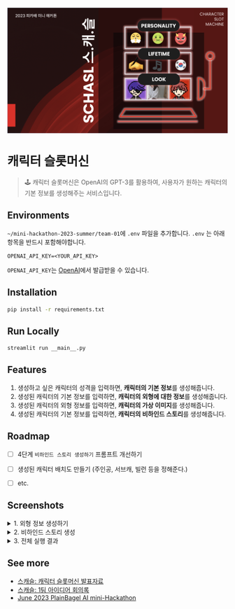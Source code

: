 ![Plain Bagel Mini Hackathon Team01](./assets/plain-bagel-mini-hackathon-team-01.png)
# 캐릭터 슬롯머신

> 🕹️ 캐릭터 슬롯머신은 OpenAI의 GPT-3를 활용하여, 사용자가 원하는 캐릭터의 기본 정보를 생성해주는 서비스입니다.

## Environments

`~/mini-hackathon-2023-summer/team-01`에 `.env` 파일을 추가합니다.
`.env` 는 아래 항목을 반드시 포함해야합니다.

```dotenv
OPENAI_API_KEY=<YOUR_API_KEY>
```

`OPENAI_API_KEY`는 [OpenAI](https://platform.openai.com/account/api-keys)에서 발급받을 수 있습니다.

## Installation

```bash
pip install -r requirements.txt
```

## Run Locally

```bash
streamlit run __main__.py
```

## Features

1. 생성하고 싶은 캐릭터의 성격을 입력하면, **캐릭터의 기본 정보**를 생성해줍니다.
2. 생성된 캐릭터의 기본 정보를 입력하면, **캐릭터의 외형에 대한 정보**를 생성해줍니다.
3. 생성된 캐릭터의 외형 정보를 입력하면, **캐릭터의 가상 이미지**를 생성해줍니다.
4. 생성된 캐릭터의 기본 정보를 입력하면, **캐릭터의 비하인드 스토리**를 생성해줍니다.


## Roadmap

- [ ] 4단계 `비하인드 스토리 생성하기` 프롬프트 개선하기
- [ ] 생성된 캐릭터 배치도 만들기 (주인공, 서브캐, 빌런 등을 정해준다.)
- [ ] etc.


## Screenshots

<details>
<summary>1. 외형 정보 생성하기</summary>
<div markdown="1">

<img src="./assets/screenshot-1.png" width="500">

</div>
</details>


<details>
<summary>2. 비하인드 스토리 생성</summary>
<div markdown="1">

<img src="./assets/screenshot-2.png" width="500">

</div>
</details>


<details>
<summary>3. 전체 실행 결과</summary>
<div markdown="1">

<img src="./assets/screenshot-3.png" width="300">

</div>
</details>


## See more

- [스캐슬: 캐릭터 슬롯머신 발표자료](https://docs.google.com/presentation/d/1U8wkMXqK8aXY5gtcmQ4XNCeFIV25NYVAVsFUOHjAjeI/edit?usp=sharing)
- [스캐슬: 1팀 아이디어 회의록](https://www.notion.so/plainbagel/1-ing-a433787ca0c24048b3f0c55b55d0b24b?pvs=4)
- [June 2023 PlainBagel AI mini-Hackathon](https://www.notion.so/plainbagel/June-2023-PlainBagel-AI-mini-Hackathon-84def79c77064bc399a07a8b54c78205)
